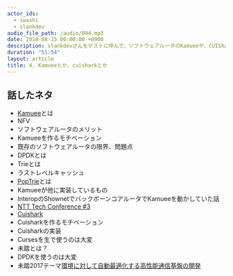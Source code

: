 ```yaml
---
actor_ids:
  - iwashi 
  - slankdev
audio_file_path: /audio/004.mp3
date: 2018-08-15 00:00:00 +0900
description: slankdevさんをゲストに呼んで、ソフトウェアルータのKamueeや、CUISharkなどについて教えてもらっているエピソードです。
duration: "51:54"
layout: article
title: 4. Kamueeとか、cuisharkとか
---
```


## 話したネタ
- [Kamuee](https://www.ntt.com/about-us/press-releases/news/article/2018/0611.html)とは
- NFV
- ソフトウェアルータのメリット
- Kamueeを作るモチベーション
- 既存のソフトウェアルータの限界、問題点
- DPDKとは
- Trieとは
- ラストレベルキャッシュ
- [PopTrie](https://ja.tech.jar.jp/network/algorithms/poptrie/intro.html)とは
- Kamueeが他に実装しているもの
- InteropのShownetでバックボーンコアルータでKamueeを動かしていた話
- [NTT Tech Conference #3](https://ntt-developers.github.io/ntt-tech-conference/03/)
- [Cuishark](https://github.com/cuishark/cuishark)
- Cuisharkを作るモチベーション
- Cuisharkの実装
- Cursesを生で使うのは大変
- 未踏とは？
- DPDKを使うのは大変
- 未踏2017テーマ[環境に対して自動最適化する高性能通信基盤の開発](https://github.com/susanow)
